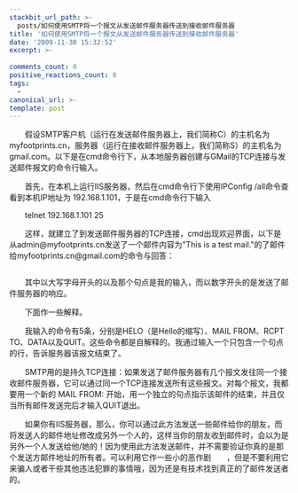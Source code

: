 ```yaml
---
stackbit_url_path: >-
  posts/如何使用SMTP将一个报文从发送邮件服务器传送到接收邮件服务器
title: '如何使用SMTP将一个报文从发送邮件服务器传送到接收邮件服务器'
date: '2009-11-30 15:32:52'
excerpt: >-
  
comments_count: 0
positive_reactions_count: 0
tags: 
  - 
canonical_url: >-
template: post
---
```

<div style="text-indent: 2em;"><p>假设SMTP客户机（运行在发送邮件服务器上，我们简称C）的主机名为myfootprints.cn，服务器（运行在接收邮件服务器上，我们简称S）的主机名为gmail.com。以下是在cmd命令行下，从本地服务器创建与GMail的TCP连接与发送邮件报文的命令行输入。</p><p>首先，在本机上运行IIS服务器，然后在cmd命令行下使用IPConfig /all命令查看到本机IP地址为 192.168.1.101，于是在cmd命令行下输入</p><p>telnet 192.168.1.101 25</p><p>这样，就建立了到发送邮件服务器的TCP连接，cmd出现欢迎界面，以下是从admin@myfootprints.cn发送了一个邮件内容为"This is a test mail."的了邮件给myfootprints.cn@gmail.com的命令与回答：</p><p><span class="Apple-style-span" style="background-color: rgb(255, 255, 255); "><img onload="ResizeImage(this,520)" src="http://www.zizhujy.com/blog/image.axd?picture=image_391.png" alt="" title=""></span></p><p>其中以大写字母开头的以及那个句点是我的输入，而以数字开头的是发送了邮件服务器的响应。</p><p>下面作一些解释。</p><p>我输入的命令有5条，分别是HELO（是Hello的缩写）、MAIL FROM、RCPT TO、DATA以及QUIT。这些命令都是自解释的。我通过输入一个只包含一个句点的行，告诉服务器该报文结束了。</p><p>SMTP用的是持久TCP连接：如果发送了邮件服务器有几个报文发往同一个接收邮件服务器，它可以通过同一个TCP连接发送所有这些报文。对每个报文，我都要用一个新的 MAIL FROM: 开始，用一个独立的句点指示该邮件的结束，并且仅当所有邮件发送完后才输入QUIT退出。</p><p>如果你有IIS服务器，那么，你可以通过此方法发送一些邮件给你的朋友，而将发送人的邮件地址修改成另外一个人的，这样当你的朋友收到邮件时，会以为是另外一个人发送给他/她的！因为使用此方法发送邮件，并不需要验证你真的是那个发送方邮件地址的所有者。可以利用它作一些小的恶作剧<img alt="" src="http://www.zizhujy.com/blog/image.axd?picture=image_392.png">，但是不要利用它来骗人或者干些其他违法犯罪的事情哦，因为还是有技术找到真正的了邮件发送者的。</p></div>
